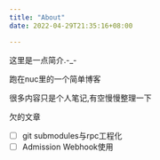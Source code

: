 ```yaml
---
title: "About"
date: 2022-04-29T21:35:16+08:00

---
```


这里是一点简介.-_-

跑在nuc里的一个简单博客

很多内容只是个人笔记,有空慢慢整理一下

欠的文章

- [ ] git submodules与rpc工程化
- [ ] Admission Webhook使用
